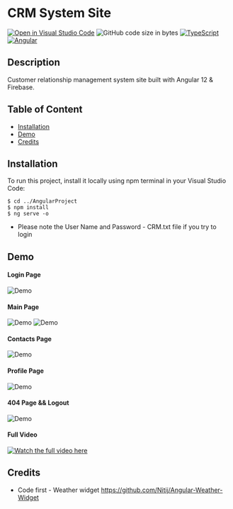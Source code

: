 # CRM System Site
[![Open in Visual Studio Code](https://open.vscode.dev/badges/open-in-vscode.svg)](https://open.vscode.dev/HexaC/-angularAndFirebase-project)
![GitHub code size in bytes](https://img.shields.io/github/languages/code-size/HexaC/-angularAndFirebase-project)
[![TypeScript](https://badges.aleen42.com/src/typescript.svg)](https://www.typescriptlang.org/)
[![Angular](https://badges.aleen42.com/src/angular.svg)](https://angular.io/)


## Description
Customer relationship management system site built with Angular 12 &amp; Firebase. 

## Table of Content
- [Installation](#Installation)
- [Demo](Demo)
- [Credits](#Credits)

## Installation
To run this project, install it locally using npm terminal in your Visual Studio Code:
```
$ cd ../AngularProject
$ npm install
$ ng serve -o
```
- Please note the User Name and Password - CRM.txt file if you try to login

## Demo

#### Login Page
![Demo](https://media.giphy.com/media/o1c7wnsMaJya7rFOnr/giphy.gif)

#### Main Page
![Demo](https://media.giphy.com/media/D3TkMCZpkrFQf0LIrN/giphy.gif)
![Demo](https://media.giphy.com/media/KXNEgE5sphfOgBoE4O/giphy.gif)

#### Contacts Page
![Demo](https://media.giphy.com/media/JK6hJwg1H1suhChjXc/giphy.gif)

#### Profile Page
![Demo](https://media.giphy.com/media/HRz3BaTLOmBtqd2U6x/giphy.gif)

#### 404 Page && Logout
![Demo](https://media.giphy.com/media/SdFoK7o7s9KCLvpJ89/giphy.gif)

#### Full Video
[![Watch the full video here](https://youtu.be/fOOjJmgF2aU)](https://youtu.be/fOOjJmgF2aU)

## Credits
- Code first - Weather widget https://github.com/Nitij/Angular-Weather-Widget
